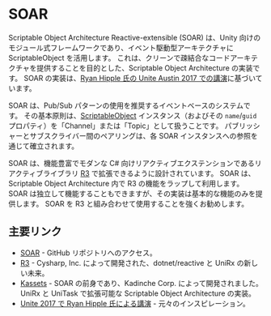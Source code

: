 # SOAR

Scriptable Object Architecture Reactive-extensible (SOAR) は、Unity 向けのモジュール式フレームワークであり、イベント駆動型アーキテクチャに ScriptableObject を活用します。
これは、クリーンで疎結合なコードアーキテクチャを提供することを目的とした、Scriptable Object Architecture の実装です。
SOAR の実装は、[Ryan Hipple 氏の Unite Austin 2017 での講演](https://youtu.be/raQ3iHhE_Kk)に基づいています。

SOAR は、Pub/Sub パターンの使用を推奨するイベントベースのシステムです。
その基本原則は、[ScriptableObject] インスタンス（およびその `name`/`guid` プロパティ）を「Channel」または「Topic」として扱うことです。
パブリッシャーとサブスクライバー間のペアリングは、各 SOAR インスタンスへの参照を通じて確立されます。

SOAR は、機能豊富でモダンな C# 向けリアクティブエクステンションであるリアクティブライブラリ [R3] で拡張できるように設計されています。
SOAR は、Scriptable Object Architecture 内で R3 の機能をラップして利用します。
SOAR は独立して機能することもできますが、その実装は基本的な機能のみを提供します。
SOAR を R3 と組み合わせて使用することを強くお勧めします。

## 主要リンク

- [SOAR] - GitHub リポジトリへのアクセス。
- [R3] - Cysharp, Inc. によって開発された、dotnet/reactive と UniRx の新しい未来。
- [Kassets] - SOAR の前身であり、Kadinche Corp. によって開発されました。UniRx と UniTask で拡張可能な Scriptable Object Architecture の実装。
- [Unite 2017 で Ryan Hipple 氏による講演](https://youtu.be/raQ3iHhE_Kk) - 元々のインスピレーション。

[SOAR]: https://github.com/ripandy/SOAR
[R3]: https://github.com/Cysharp/R3
[Kassets]: https://github.com/kadinche/Kassets
[ScriptableObject]: https://docs.unity3d.com/Manual/class-ScriptableObject.html
